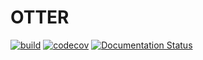 # OTTER

[![build](https://github.com/andrsd/otter/actions/workflows/build.yml/badge.svg)](https://github.com/andrsd/otter/actions/workflows/build.yml)
[![codecov](https://codecov.io/gh/andrsd/otter/branch/main/graph/badge.svg?token=LT22M7D5AV)](https://codecov.io/gh/andrsd/otter)
[![Documentation Status](https://readthedocs.org/projects/otter-gui/badge/?version=latest)](https://otter-gui.readthedocs.io/en/latest/?badge=latest)
